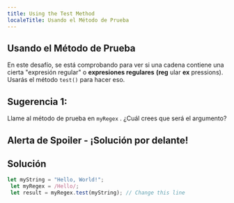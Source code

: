 ```yaml
---
title: Using the Test Method
localeTitle: Usando el Método de Prueba
---
```

## Usando el Método de Prueba

En este desafío, se está comprobando para ver si una cadena contiene una cierta "expresión regular" o **expresiones regulares** **(reg** ular **ex** pressions). Usarás el método `test()` para hacer eso.

## Sugerencia 1:

Llame al método de prueba en `myRegex` . ¿Cuál crees que será el argumento?

## Alerta de Spoiler - ¡Solución por delante!

## Solución

```javascript
let myString = "Hello, World!"; 
 let myRegex = /Hello/; 
 let result = myRegex.test(myString); // Change this line 

```